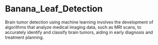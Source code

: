 # Banana_Leaf_Detection
Brain tumor detection using machine learning involves the development of algorithms that analyze medical imaging data, such as MRI scans, to accurately identify and classify brain tumors, aiding in early diagnosis and treatment planning.
